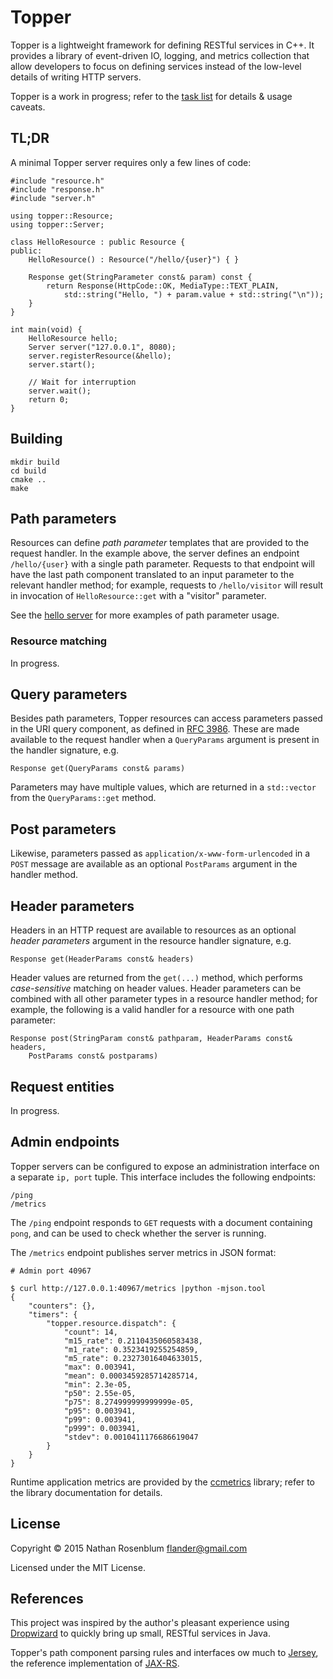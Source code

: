 Topper
======

Topper is a lightweight framework for defining RESTful services in C++. It
provides a library of event-driven IO, logging, and metrics collection that
allow developers to focus on defining services instead of the low-level
details of writing HTTP servers.

Topper is a work in progress; refer to the [task list](TODO.md) for details &
usage caveats.

TL;DR
-----

A minimal Topper server requires only a few lines of code:

    #include "resource.h"
    #include "response.h"
    #include "server.h"

    using topper::Resource;
    using topper::Server;

    class HelloResource : public Resource {
    public:
        HelloResource() : Resource("/hello/{user}") { }

        Response get(StringParameter const& param) const {
            return Response(HttpCode::OK, MediaType::TEXT_PLAIN,
                std::string("Hello, ") + param.value + std::string("\n"));
        }
    }

    int main(void) {
        HelloResource hello;
        Server server("127.0.0.1", 8080);
        server.registerResource(&hello);
        server.start();

        // Wait for interruption
        server.wait();
        return 0;
    }

Building
--------

    mkdir build
    cd build
    cmake ..
    make

Path parameters
---------------

Resources can define _path parameter_ templates that are provided to the
request handler. In the example above, the server defines an endpoint
`/hello/{user}` with a single path parameter. Requests to that endpoint will
have the last path component translated to an input parameter to the relevant
handler method; for example, requests to `/hello/visitor` will result in
invocation of `HelloResource::get` with a "visitor" parameter.

See the [hello server](example/hello_server.cc) for more examples of path
parameter usage.

### Resource matching

In progress.

Query parameters
----------------

Besides path parameters, Topper resources can access parameters passed in the
URI query component, as defined in [RFC
3986](https://tools.ietf.org/html/rfc3986#section-3.4). These are made
available to the request handler when a `QueryParams` argument is present in
the handler signature, e.g.

    Response get(QueryParams const& params)

Parameters may have multiple values, which are returned in a `std::vector`
from the `QueryParams::get` method.

Post parameters
---------------

Likewise, parameters passed as `application/x-www-form-urlencoded` in a `POST`
message are available as an optional `PostParams` argument in the handler
method.

Header parameters
-----------------

Headers in an HTTP request are available to resources as an optional _header
parameters_ argument in the resource handler signature, e.g.

```
Response get(HeaderParams const& headers)
```

Header values are returned from the `get(...)` method, which performs
_case-sensitive_ matching on header values. Header parameters can be combined
with all other parameter types in a resource handler method; for example,
the following is a valid handler for a resource with one path parameter:

```
Response post(StringParam const& pathparam, HeaderParams const& headers,
    PostParams const& postparams)
```

Request entities
----------------

In progress.

Admin endpoints
---------------

Topper servers can be configured to expose an administration interface on a
separate `ip, port` tuple. This interface includes the following endpoints:

    /ping
    /metrics

The `/ping` endpoint responds to `GET` requests with a document containing
`pong`, and can be used to check whether the server is running.

The `/metrics` endpoint publishes server metrics in JSON format:

```
# Admin port 40967

$ curl http://127.0.0.1:40967/metrics |python -mjson.tool
{
    "counters": {},
    "timers": {
        "topper.resource.dispatch": {
            "count": 14,
            "m15_rate": 0.2110435060583438,
            "m1_rate": 0.3523419255254859,
            "m5_rate": 0.23273016404633015,
            "max": 0.003941,
            "mean": 0.0003459285714285714,
            "min": 2.3e-05,
            "p50": 2.55e-05,
            "p75": 8.274999999999999e-05,
            "p95": 0.003941,
            "p99": 0.003941,
            "p999": 0.003941,
            "stdev": 0.0010411176686619047
        }
    }
}
```

Runtime application metrics are provided by the
[ccmetrics](https://github.com/flandr/ccmetrics) library; refer to the library
documentation for details.

License
-------

Copyright © 2015 Nathan Rosenblum <flander@gmail.com>

Licensed under the MIT License.

References
----------

This project was inspired by the author's pleasant experience using
[Dropwizard](http://www.dropwizard.io/) to quickly bring up small, RESTful
services in Java.

Topper's path component parsing rules and interfaces ow much to
[Jersey](https://jersey.java.net/), the reference implementation of
[JAX-RS](http://jax-rs-spec.java.net/).
